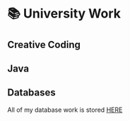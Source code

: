 # 📚 University Work

## Creative Coding

## Java

## Databases
All of my database work is stored [HERE](https://github.com/danzgeorg/databases)
